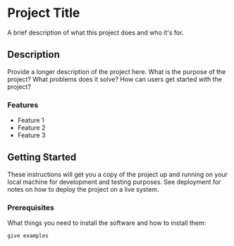 # Project Title

A brief description of what this project does and who it's for.

## Description

Provide a longer description of the project here. What is the purpose of the project? What problems does it solve? How can users get started with the project?

### Features

- Feature 1
- Feature 2
- Feature 3

## Getting Started

These instructions will get you a copy of the project up and running on your local machine for development and testing purposes. See deployment for notes on how to deploy the project on a live system.

### Prerequisites

What things you need to install the software and how to install them:

```bash
give examples
